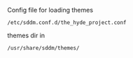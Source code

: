 Config file for loading themes 
```
/etc/sddm.conf.d/the_hyde_project.conf
```

themes dir in
```
/usr/share/sddm/themes/
```
